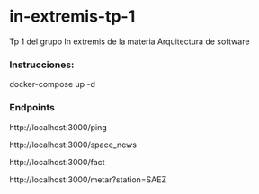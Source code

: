 # in-extremis-tp-1
Tp 1 del grupo In extremis de la materia Arquitectura de software

### Instrucciones:

docker-compose up -d

### Endpoints

http://localhost:3000/ping

http://localhost:3000/space_news

http://localhost:3000/fact

http://localhost:3000/metar?station=SAEZ